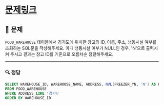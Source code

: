 # [문제링크](https://school.programmers.co.kr/learn/courses/30/lessons/131114)

## 📝 문제

`FOOD_WAREHOUSE` 테이블에서 경기도에 위치한 창고의 ID, 이름, 주소, 냉동시설 여부를 조회하는 SQL문을 작성해주세요. 이때 냉동시설 여부가 NULL인 경우, 'N'으로 출력시켜 주시고 결과는 창고 ID를 기준으로 오름차순 정렬해주세요.

---

### 🔍 정답

```sql
SELECT WAREHOUSE_ID, WAREHOUSE_NAME, ADDRESS, NVL(FREEZER_YN, 'N') AS FREEZER_YN
FROM FOOD_WAREHOUSE
WHERE ADDRESS LIKE '경기%'
ORDER BY WAREHOUSE_ID
```